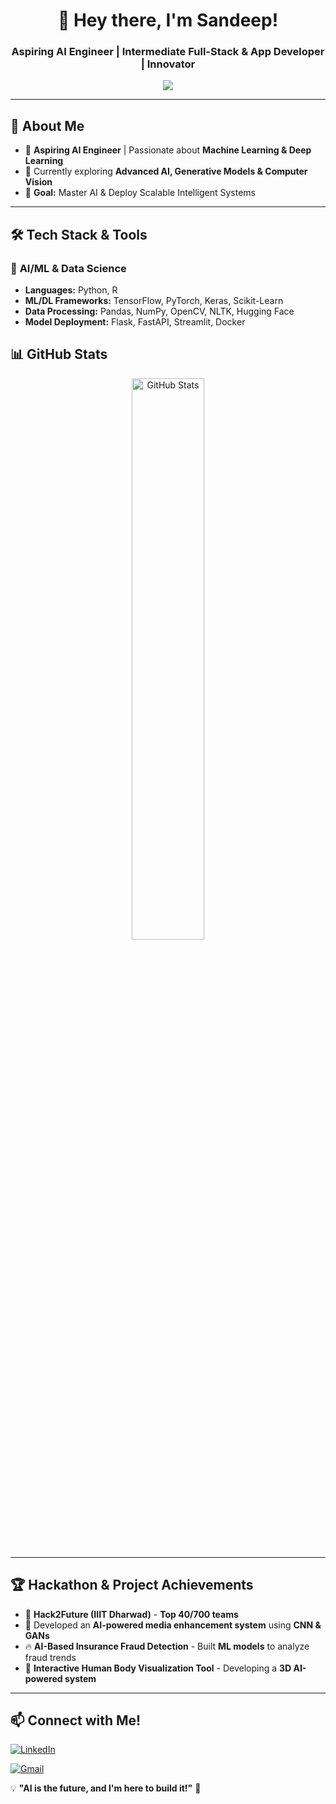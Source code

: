<h1 align="center">👋 Hey there, I'm Sandeep!</h1>
<h3 align="center">Aspiring AI Engineer | Intermediate Full-Stack & App Developer | Innovator</h3>

<p align="center">
  <img src="https://readme-typing-svg.herokuapp.com?font=Fira+Code&size=20&pause=1000&color=36BCF7&center=true&vCenter=true&width=500&lines=AI+%7C+Machine+Learning+%7C+Deep+Learning;Building+Intelligent+Systems;Solving+Real-World+Problems;intrested_in+Web+%26+App+Developing;Always+Learning+New+Things!" />
</p>

---

## 🚀 **About Me**
- 🤖 **Aspiring AI Engineer** | Passionate about **Machine Learning & Deep Learning**  
- 🔬 Currently exploring **Advanced AI, Generative Models & Computer Vision**  
- 🎯 **Goal:** Master AI & Deploy Scalable Intelligent Systems  

---

## 🛠️ **Tech Stack & Tools**
### 🔹 **AI/ML & Data Science**
- **Languages:** Python, R  
- **ML/DL Frameworks:** TensorFlow, PyTorch, Keras, Scikit-Learn  
- **Data Processing:** Pandas, NumPy, OpenCV, NLTK, Hugging Face  
- **Model Deployment:** Flask, FastAPI, Streamlit, Docker


## 📊 **GitHub Stats**
<p align="center">
  <img src="https://github-readme-stats.vercel.app/api?username=sandep962&show_icons=true&theme=radical" width="48%" alt="GitHub Stats">
</p>

---

## 🏆 **Hackathon & Project Achievements**
- 🚀 **Hack2Future (IIIT Dharwad)** - **Top 40/700 teams**  
- 🏅 Developed an **AI-powered media enhancement system** using **CNN & GANs**  
- 🔥 **AI-Based Insurance Fraud Detection** - Built **ML models** to analyze fraud trends  
- 🌟 **Interactive Human Body Visualization Tool** - Developing a **3D AI-powered system**  

---


## 📫 **Connect with Me!**
[![LinkedIn](https://img.shields.io/badge/LinkedIn-blue?style=for-the-badge&logo=linkedin)](https://www.linkedin.com/in/sandeep-bhajantri-613135213/)


[![Gmail](https://img.shields.io/badge/Gmail-D14836?style=for-the-badge&logo=gmail&logoColor=white)](mailto:Sandeepbhajantri549@gmail.com)


💡 **"AI is the future, and I'm here to build it!"** 🚀  
